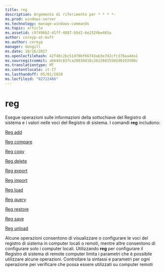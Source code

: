 ```yaml
---
title: reg
description: Argomento di riferimento per * * * *-
ms.prod: windows-server
ms.technology: manage-windows-commands
ms.topic: article
ms.assetid: c97496b2-d1ff-4887-b5d2-6e1524be465a
author: coreyp-at-msft
ms.author: coreyp
manager: dongill
ms.date: 10/16/2017
ms.openlocfilehash: 42f40c2bc51d786f66743ab3e7d2cfc378aa4da1
ms.sourcegitcommit: ab64dc83fca28039416c26226815502d0193500c
ms.translationtype: MT
ms.contentlocale: it-IT
ms.lasthandoff: 05/01/2020
ms.locfileid: "82722486"
---
```

# <a name="reg"></a>reg



Esegue operazioni sulle informazioni della sottochiave del Registro di sistema e i valori nelle voci del Registro di sistema. I comandi **reg** includono:

[Reg add](reg-add.md)

[Reg compare](reg-compare.md)

[Reg copy](reg-copy.md)

[Reg delete](reg-delete.md)

[Reg export](reg-export.md)

[Reg import](reg-import.md)

[Reg load](reg-load.md)

[Reg query](reg-query.md)

[Reg restore](reg-restore.md)

[Reg save](reg-save.md)

[Reg unload](reg-unload.md)

Alcune operazioni consentono di visualizzare o configurare le voci del registro di sistema in computer locali o remoti, mentre altre consentono di configurare solo i computer locali. Utilizzando **reg** per configurare il Registro di sistema di remote computer limita i parametri che è possibile utilizzare alcune operazioni. Controllare la sintassi e parametri per ogni operazione per verificare che possa essere utilizzati su computer remoti